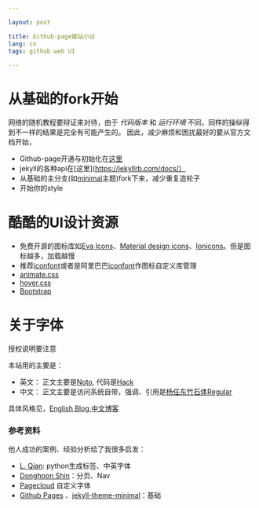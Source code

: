 ```yaml
---

layout: post

title: Github-page建站小记
lang: cn
tags: github web UI

---
```


# 从基础的fork开始
网络的随机教程要辩证来对待，由于 _代码版本_ 和 _运行环境_ 不同，同样的操纵得到不一样的结果是完全有可能产生的。
因此，减少麻烦和困扰最好的要从官方文档开始，
* Github-page开通与初始化在[这里](https://docs.github.com/en/pages)
* jekyll的各种api在[这里](https://jekyllrb.com/docs/）
* 从基础的主分支(如[minimal](https://github.com/pages-themes/minimal)主题)fork下来，减少重复造轮子
* 开始你的style
  
# 酷酷的UI设计资源

* 免费开源的图标库如[Eva Icons](https://github.com/akveo/eva-icons)、[Material design icons](https://github.com/google/material-design-icons)、[Ionicons](https://github.com/ionic-team/ionicons)。但是图标越多，加载越慢
* 推荐[iconfont](https://github.com/fontello/fontello)或者是阿里巴巴[iconfont](https://www.iconfont.cn/)作图标自定义库管理
* [animate.css](https://github.com/animate-css/animate.css)
* [hover.css](https://github.com/IanLunn/Hover)
* [Bootstrap](https://github.com/twbs/bootstrap)

# 关于字体
授权说明要注意

本站用的主要是：
* 英文： 正文主要是[Noto](https://github.com/googlefonts/noto-fonts), 代码是[Hack](https://github.com/source-foundry/Hack)
* 中文： 正文主要是访问系统自带，强调、引用是[杨任东竹石体Regular](https://mp.weixin.qq.com/s/7kv3i_YEs7x9_9IrCDYvBA)

具体风格见，[English Blog](http://blog.reaticle.com/2020/04/22/default-style-guide.html),[中文博客](http://blog.reaticle.com/2020/04/23/chinese-style-guide.html)

### 参考资料

他人成功的案例、经验分析给了我很多启发：
* [L. Qian](https://github.com/qian256/qian256.github.io): python生成标签、中英字体
* [Donghoon Shin](https://github.com/donghoon-io/donghoon-io.github.io)：分页、Nav
* [Pagecloud](https://www.pagecloud.com/blog/how-to-add-custom-fonts-to-any-website) 自定义字体
* [Github Pages](https://docs.github.com/en/pages) 、[jekyll-theme-minimal](https://github.com/pages-themes/minimal)：基础
